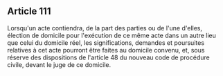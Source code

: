 Article 111
----
Lorsqu'un acte contiendra, de la part des parties ou de l'une d'elles, élection
de domicile pour l'exécution de ce même acte dans un autre lieu que celui du
domicile réel, les significations, demandes et poursuites relatives à cet acte
pourront être faites au domicile convenu, et, sous réserve des dispositions de
l'article 48 du nouveau code de procédure civile, devant le juge de ce domicile.
